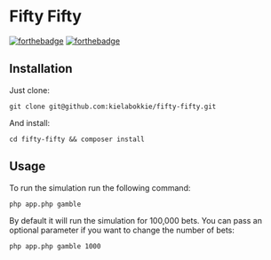 # Fifty Fifty

[![forthebadge](http://forthebadge.com/images/badges/no-ragrets.svg)](http://forthebadge.com)
[![forthebadge](http://forthebadge.com/images/badges/fuck-it-ship-it.svg)](http://forthebadge.com)

## Installation

Just clone:

    git clone git@github.com:kielabokkie/fifty-fifty.git

And install:

    cd fifty-fifty && composer install

## Usage

To run the simulation run the following command:

    php app.php gamble

By default it will run the simulation for 100,000 bets. You can pass an optional parameter if you want to change the number of bets:

    php app.php gamble 1000
